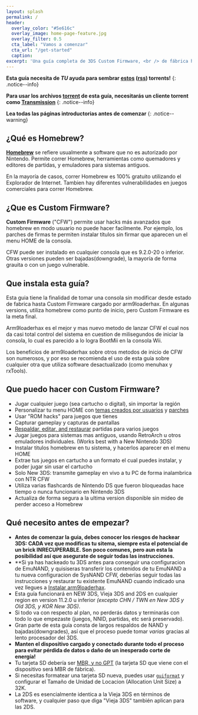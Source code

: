 ```yaml
---
layout: splash
permalink: /
header:
  overlay_color: "#5e616c"
  overlay_image: home-page-feature.jpg
  overlay_filter: 0.5
  cta_label: "Vamos a comenzar"
  cta_url: "/get-started"
  caption:
excerpt: 'Una guía completa de 3DS Custom Firmware, <br /> de fábrica hasta arm9loaderhax.<br />'
---
```


**Esta guía necesita de *TU* ayuda para sembrar [estos](https://github.com/Plailect/Guide/archive/master.zip) ([rss](https://plailect.github.io/Guide/rss.xml)) torrents!**
{: .notice--info}

**Para usar los archivos [torrent](https://en.wikipedia.org/wiki/Torrent_file) de esta guía, necesitarás un cliente torrent como [Transmission](https://sourceforge.net/projects/trqtw/files/latest/download)**
{: .notice--info}

**Lea todas las páginas introductorias antes de comenzar**
{: .notice--warning}

## ¿Qué es Homebrew?

[**Homebrew**](https://en.wikipedia.org/wiki/List_of_homebrew_video_games) se refiere usualmente a software que no es autorizado por Nintendo. Permite correr Homebrew, herramientas como quemadores y editores de partidas, y emuladores para sistemas antiguos.

En la mayoría de casos, correr Homebrew es 100% gratuito utilizando el Explorador de Internet. Tambien hay diferentes vulnerabilidades en juegos comerciales para correr Homebrew.
 
## ¿Que es Custom Firmware?

**Custom Firmware** ("CFW") permite usar hacks más avanzados que homebrew en modo usuario no puede hacer facilmente. Por ejemplo, los parches de firmas te permiten instalar títulos sin firmar que aparecen un el menu HOME de la consola.

CFW puede ser instalado en cualquier consola que es 9.2.0-20 o inferior. Otras versiones pueden ser bajadas(downgrade), la mayoría de forma grauita o con un juego vulnerable.

## Que instala esta guía?

Esta guia tiene la finalidad de tomar una consola sin modificar desde estado de fabrica hasta Custom Firmware cargado por arm9loaderhax. En algunas versions, utiliza homebrew como punto de inicio, pero Custom Firmware es la meta final.

Arm9loaderhax es el mejor y mas nuevo metodo de lanzar CFW el cual nos da casi total control del sistema en cuestion de milisegundos de iniciar la consola, lo cual es parecido a lo logra BootMii en la consola Wii.

Los beneficios de arm9loaderhax sobre otros metodos de inicio de CFW son numerosos, y por eso se recomienda el uso de esta guía sobre cualquier otra que utiliza software desactualizado (como menuhax y rxTools).

## Que puedo hacer con Custom Firmware?

+ Jugar cualquier juego (sea cartucho o digital), sin importar la región
+ Personalizar tu menu HOME con [temas creados por usuarios](https://3dsthem.es/) y [parches](https://badges.3dsthem.es/)
+ Usar "ROM hacks" para juegos que tienes
+ Capturar gameplay y capturas de pantallas
+ [Respaldar, editar, and restaurar](https://gbatemp.net/threads/release-jks-savemanager-homebrew-cia-save-manager.413143/) partidas para varios juegos
+ Jugar juegos para sistemas mas antiguos, usando RetroArch u otros emuladores individuales. (Works best with a New Nintendo 3DS)
+ Instalar titulos homebrew en tu sistema, y hacerlos aparecer en el menu HOME
+ Extrae tus juegos en cartucho a un formato el cual puedes instalar, y poder jugar sin usar el cartucho
+ Solo New 3DS: transmite gameplay en vivo a tu PC de forma inalambrica con NTR CFW
+ Utiliza varias flashcards de Nintendo DS que fueron bloqueadas hace tiempo o nunca funcionario en Nintendo 3DS
+ Actualiza de forma segura a la ultima version disponible sin mideo de perder acceso a Homebrew 

## Qué necesito antes de empezar?

+ **Antes de comenzar la guia, debes conocer los riesgos de hackear 3DS: CADA vez que modificas tu sitema, siempre esta el potencial de un brick INRECUPERABLE. Son poco comunes, pero aun esta la posibilidad así que asegurate de seguir todas las instrucciones.**
+ **Si ya has hackeado tu 3DS antes para conseguir una configuracion de EmuNAND, y quisiseras transferir los contenidos de tu EmuNAND a tu nueva configuracion de SysNAND CFW, deberías seguir todas las instrucciones y restaurar tu existente EmuNAND cuando indicado una vez llegues a [Instalar arm9loaderhax](installing-arm9loaderhax).
+ Esta guía funcionará en NEW 3DS, Vieja 3DS and 2DS en cualquier region en version 11.2.0 u inferior *(excepto CHN / TWN en New 3DS y Old 3DS, y KOR New 3DS)*.
+ Si todo va con respecto al plan, no perderás datos y terminarás con todo lo que empezaste (juegos, NNID, partidas, etc será preservado).
+ Gran parte de esta guía consta de largos respaldos de NAND y bajadas(downgrades), así que el proceso puede tomar *varias* gracias al lento procesador del 3DS.
+ **Manten el dispositivo cargado y conectado durante todo el proceso para evitar pérdida de datos o daño de un inesperado corte de energía!**
+ Tu tarjeta SD debería ser [MBR, y no GPT](http://www.howtogeek.com/245610/) (la tarjeta SD que viene con el dispositivo será MBR de fábrica).
+ Si necesitas formatear una tarjeta SD nueva, puedes usar [`guiformat`](http://www.ridgecrop.demon.co.uk/index.htm?guiformat.htm) y configurar el Tamaño de Unidad de Locacion (Allocation Unit Size) a 32K.
+ La 2DS es esencialmente identica a la Vieja 3DS en términos de software, y cualquier paso que diga "Vieja 3DS" también aplican para las 2DS.
